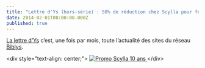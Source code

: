 ```yaml
---
title: "Lettre d'Ys (hors-série) : 50% de réduction chez Scylla pour fêter ses 10 ans"
date: 2014-02-01T00:00:00.000Z
published: true
---
```


[La lettre d’Ys](http://www.biblys.fr/blog/lettres-ys) c’est, une fois par mois, toute l’actualité des sites du réseau [Biblys](http://www.biblys.fr/).

&lt;div style=&quot;text-align: center;&quot;&gt; [![Promo Scylla 10 ans](http://www.biblys.fr/biblys/media/newsletters/promo-scylla-10-ans.jpg) ](http://www.scylla.fr/pages/promo)&lt;/div&gt;
